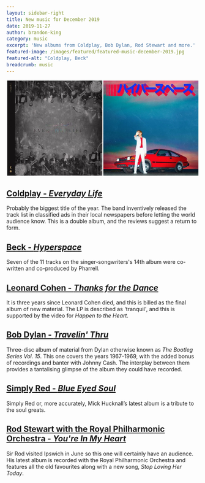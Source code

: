 ```yaml
---
layout: sidebar-right
title: New music for December 2019
date: 2019-11-27
author: brandon-king
category: music
excerpt: 'New albums from Coldplay, Bob Dylan, Rod Stewart and more.'
featured-image: /images/featured/featured-music-december-2019.jpg
featured-alt: "Coldplay, Beck"
breadcrumb: music
---
```


![Coldplay, Beck](/images/featured/featured-music-december-2019.jpg)

## [Coldplay - <cite>Everyday Life</cite>](https://suffolk.spydus.co.uk/cgi-bin/spydus.exe/ENQ/OPAC/BIBENQ?BRN=2699527)

Probably the biggest title of the year. The band inventively released the track list in classified ads in their local newspapers before letting the world audience know. This is a double album, and the reviews suggest a return to form.

## [Beck - <cite>Hyperspace</cite>](https://suffolk.spydus.co.uk/cgi-bin/spydus.exe/ENQ/OPAC/BIBENQ?BRN=2693306)

Seven of the 11 tracks on the singer-songwriters's 14th album were co-written and co-produced by Pharrell.

## [Leonard Cohen - <cite>Thanks for the Dance</cite>](https://suffolk.spydus.co.uk/cgi-bin/spydus.exe/ENQ/OPAC/BIBENQ?BRN=2679968)

It is three years since Leonard Cohen died, and this is billed as the final album of new material. The LP is described as 'tranquil', and this is supported by the video for <cite>Happen to the Heart</cite>.

## [Bob Dylan - <cite>Travelin' Thru</cite>](https://suffolk.spydus.co.uk/cgi-bin/spydus.exe/ENQ/OPAC/BIBENQ?BRN=2678762)

Three-disc album of material from Dylan otherwise known as <cite>The Bootleg Series Vol. 15</cite>. This one covers the years 1967-1969, with the added bonus of recordings and banter with Johnny Cash. The interplay between them provides a tantalising glimpse of the album they could have recorded.

## [Simply Red - <cite>Blue Eyed Soul</cite>](https://suffolk.spydus.co.uk/cgi-bin/spydus.exe/ENQ/OPAC/BIBENQ?BRN=2666073)

Simply Red or, more accurately, Mick Hucknall’s latest album is a tribute to the soul greats.

## [Rod Stewart with the Royal Philharmonic Orchestra - <cite>You're In My Heart</cite>](https://suffolk.spydus.co.uk/cgi-bin/spydus.exe/ENQ/OPAC/BIBENQ?BRN=2677167)

Sir Rod visited Ipswich in June so this one will certainly have an audience. His latest album is recorded with the Royal Philharmonic Orchestra and features all the old favourites along with a new song, <cite>Stop Loving Her Today</cite>.
